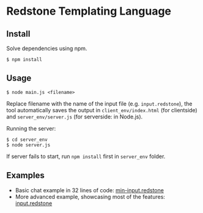 # Redstone Templating Language

## Install

Solve dependencies using npm.

```
$ npm install
```

## Usage

```
$ node main.js <filename>
```

Replace filename with the name of the input file (e.g. `input.redstone`), the tool automatically saves the output in `client_env/index.html` (for clientside) and `server_env/server.js` (for serverside: in Node.js).

Running the server:

```
$ cd server_env
$ node server.js
```

If server fails to start, run `npm install` first in `server_env` folder.

## Examples

- Basic chat example in 32 lines of code: [min-input.redstone](https://github.com/Bjarno/redstone/blob/master/min-input.redstone)
- More advanced example, showcasing most of the features: [input.redstone](https://github.com/Bjarno/redstone/blob/master/input.redstone)